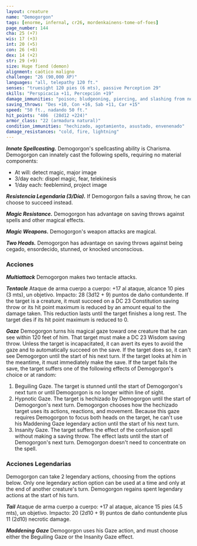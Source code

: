 ```yaml
---
layout: creature
name: "Demogorgon"
tags: [enorme, infernal, cr26, mordenkainens-tome-of-foes]
page_number: 144
cha: 25 (+7)
wis: 17 (+3)
int: 20 (+5)
con: 26 (+8)
dex: 14 (+2)
str: 29 (+9)
size: Huge fiend (demon)
alignment: caótico maligno
challenge: "26 (90,000 XP)"
languages: "all, telepathy 120 ft."
senses: "truesight 120 pies (6 mts), passive Perception 29"
skills: "Perspicacia +11, Percepción +19"
damage_immunities: "poison; bludgeoning, piercing, and slashing from nonmagical attacks"
saving_throws: "Des +10, Con +16, Sab +11, Car +15"
speed: "50 ft., nadando 50 ft."
hit_points: "406  (28d12 +224)"
armor_class: "22 (armadura natural)"
condition_immunities: "hechizado, agotamiento, asustado, envenenado"
damage_resistances: "cold, fire, lightning"
---
```


***Innate Spellcasting.*** Demogorgon's spellcasting ability is Charisma. Demogorgon can innately cast the following spells, requiring no material components:
* At will: detect magic, major image
* 3/day each: dispel magic, fear, telekinesis
* 1/day each: feeblemind, project image

***Resistencia Legendaria (3/Día).*** If Demogorgon fails a saving throw, he can choose to succeed instead.

***Magic Resistance.*** Demogorgon has advantage on saving throws against spells and other magical effects.

***Magic Weapons.*** Demogorgon's weapon attacks are magical.

***Two Heads.*** Demogorgon has advantage on saving throws against being cegado, ensordecido, stunned, or knocked unconscious.

### Acciones

***Multiattack*** Demogorgon makes two tentacle attacks.

***Tentacle*** Ataque de arma cuerpo a cuerpo: +17 al ataque, alcance 10 pies (3 mts), un objetivo. Impacto: 28 (3d12 + 9) puntos de daño contundente. If the target is a creature, it must succeed on a DC 23 Constitution saving throw or its hit point maximum is reduced by an amount equal to the damage taken. This reduction lasts until the target finishes a long rest. The target dies if its hit point maximum is reduced to 0.

***Gaze*** Demogorgon turns his magical gaze toward one creature that he can see within 120 feet of him. That target must make a DC 23 Wisdom saving throw. Unless the target is incapacitated, it can avert its eyes to avoid the gaze and to automatically succeed on the save. If the target does so, it can't see Demogorgon until the start of his next turn. If the target looks at him in the meantime, it must immediately make the save.
If the target fails the save, the target suffers one of the following effects of Demogorgon's choice or at random:
1. Beguiling Gaze. The target is stunned until the start of Demogorgon's next turn or until Demogorgon is no longer within line of sight.
2. Hypnotic Gaze. The target is hechizado by Demogorgon until the start of Demogorgon's next turn. Demogorgon chooses how the hechizado target uses its actions, reactions, and movement. Because this gaze requires Demogorgon to focus both heads on the target, he can't use his Maddening Gaze legendary action until the start of his next turn.
3. Insanity Gaze. The target suffers the effect of the confusion spell without making a saving throw. The effect lasts until the start of Demogorgon's next turn. Demogorgon doesn't need to concentrate on the spell.

### Acciones Legendarias

Demogorgon can take 2 legendary actions, choosing from the options below. Only one legendary action option can be used at a time and only at the end of another creature's turn. Demogorgon regains spent legendary actions at the start of his turn.

***Tail*** Ataque de arma cuerpo a cuerpo: +17 al ataque, alcance 15 pies (4.5 mts), un objetivo. Impacto: 20 (2d10 + 9) puntos de daño contundente plus 11 (2d10) necrotic damage.

***Maddening Gaze*** Demogorgon uses his Gaze action, and must choose either the Beguiling Gaze or the Insanity Gaze effect.